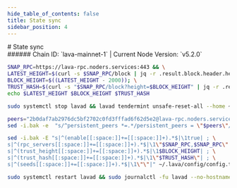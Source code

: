 ```yaml
---
hide_table_of_contents: false
title: State sync
sidebar_position: 4
---
```


<div class="h1-with-icon icon-lava">
# State sync
</div>
###### Chain ID: `lava-mainnet-1` | Current Node Version: `v5.2.0`

```bash
SNAP_RPC=https://lava-rpc.noders.services:443 && \
LATEST_HEIGHT=$(curl -s $SNAP_RPC/block | jq -r .result.block.header.height); \
BLOCK_HEIGHT=$((LATEST_HEIGHT - 2000)); \
TRUST_HASH=$(curl -s "$SNAP_RPC/block?height=$BLOCK_HEIGHT" | jq -r .result.block_id.hash) && \
echo $LATEST_HEIGHT $BLOCK_HEIGHT $TRUST_HASH
```
```bash
sudo systemctl stop lavad && lavad tendermint unsafe-reset-all --home ~/.lava --keep-addr-book
```
```bash
peers="2b0daf7ab2976dc5bf2702c0fd3fffad6f62d5e2@lava-rpc.noders.services:19956"
sed -i.bak -e  "s/^persistent_peers *=.*/persistent_peers = \"$peers\"/" ~/.lava/config/config.toml
```
```bash
sed -i.bak -E "s|^(enable[[:space:]]+=[[:space:]]+).*$|\1true| ; \
s|^(rpc_servers[[:space:]]+=[[:space:]]+).*$|\1\"$SNAP_RPC,$SNAP_RPC\"| ; \
s|^(trust_height[[:space:]]+=[[:space:]]+).*$|\1$BLOCK_HEIGHT| ; \
s|^(trust_hash[[:space:]]+=[[:space:]]+).*$|\1\"$TRUST_HASH\"| ; \
s|^(seeds[[:space:]]+=[[:space:]]+).*$|\1\"\"|" ~/.lava/config/config.toml
```
```bash
sudo systemctl restart lavad && sudo journalctl -fu lavad --no-hostname -o cat
```
